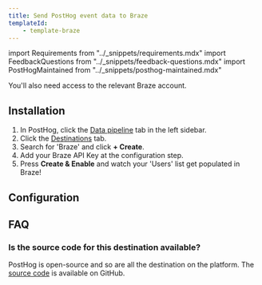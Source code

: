 ```yaml
---
title: Send PostHog event data to Braze
templateId:
    - template-braze
---
```


import Requirements from "../_snippets/requirements.mdx"
import FeedbackQuestions from "../_snippets/feedback-questions.mdx"
import PostHogMaintained from "../_snippets/posthog-maintained.mdx"

<Requirements />

You'll also need access to the relevant Braze account.

## Installation

1. In PostHog, click the [Data pipeline](https://us.posthog.com/pipeline/overview) tab in the left sidebar.
2. Click the [Destinations](https://us.posthog.com/pipeline/destinations?search=braze) tab.
3. Search for 'Braze' and click **+ Create**.
4. Add your Braze API Key at the configuration step.
5. Press **Create & Enable** and watch your 'Users' list get populated in Braze!

## Configuration

<TemplateParameters />

## FAQ

### Is the source code for this destination available?

PostHog is open-source and so are all the destination on the platform. The [source code](https://github.com/PostHog/posthog/blob/master/posthog/cdp/templates/braze/template_braze.py) is available on GitHub.

<PostHogMaintained />

<FeedbackQuestions />
